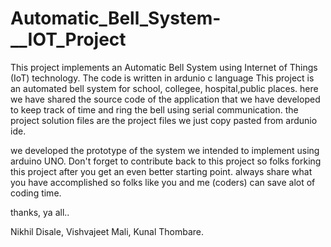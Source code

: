 # Automatic_Bell_System-__IOT_Project
This project implements an Automatic Bell System using Internet of Things (IoT) technology.
The code is written in ardunio c language 
This project is an automated bell system for school, collegee, hospital,public places. here we have shared the source code of the application that we have developed to keep track of time and ring the bell using serial communication. the project solution files are the project files we just copy pasted from ardunio ide.

we developed the prototype of the system we intended to implement using arduino UNO. 
Don't forget to contribute back to this project so folks forking this project after you get an even better starting point. always share what you have accomplished so folks like you and me (coders) can save alot of coding time.

thanks, ya all..

Nikhil Disale, Vishvajeet Mali, Kunal Thombare.
